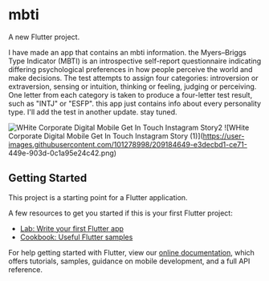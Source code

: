 # mbti

A new Flutter project.

I have made an app that contains an mbti information. 
the Myers–Briggs Type Indicator (MBTI) is an introspective self-report questionnaire indicating differing psychological preferences in how people perceive the world and make decisions. The test attempts to assign four categories: introversion or extraversion, sensing or intuition, thinking or feeling, judging or perceiving. One letter from each category is taken to produce a four-letter test result, such as "INTJ" or "ESFP".
this app just contains info about every personality type.
I'll add the test in another update.
stay tuned.


![WHite Corporate Digital Mobile Get In Touch Instagram Story2](https://user-images.githubusercontent.com/101278998/209184200-4acdcaab-e012-4f8a-9410-b745f21176cb.png)                         ![WHite Corporate Digital Mobile Get In Touch Instagram Story (1)](https://user-images.githubusercontent.com/101278998/209184649-e3decbd1-ce71-                                   449e-903d-0c1a95e24c42.png)





## Getting Started

This project is a starting point for a Flutter application.

A few resources to get you started if this is your first Flutter project:

- [Lab: Write your first Flutter app](https://flutter.dev/docs/get-started/codelab)
- [Cookbook: Useful Flutter samples](https://flutter.dev/docs/cookbook)

For help getting started with Flutter, view our
[online documentation](https://flutter.dev/docs), which offers tutorials,
samples, guidance on mobile development, and a full API reference.
